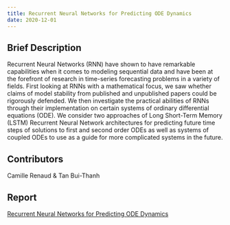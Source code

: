 ```yaml
---
title: Recurrent Neural Networks for Predicting ODE Dynamics
date: 2020-12-01
---
```




<!--more-->

## Brief Description

Recurrent Neural Networks (RNN) have shown to have remarkable capabilities when it
comes to modeling sequential data and have been at the forefront of research in time-series
forecasting problems in a variety of fields. First looking at RNNs with a mathematical focus,
we saw whether claims of model stability from published and unpublished papers could be
rigorously defended. We then investigate the practical abilities of RNNs through their implementation on certain systems of ordinary differential equations (ODE). We consider two
approaches of Long Short-Term Memory (LSTM) Recurrent Neural Network architectures for
predicting future time steps of solutions to first and second order ODEs as well as systems of
coupled ODEs to use as a guide for more complicated systems in the future. 

## Contributors

Camille Renaud & Tan Bui-Thanh

## Report

[Recurrent Neural Networks for Predicting ODE Dynamics](/assets/figures/under_graduate_figures/Camille.pdf)
